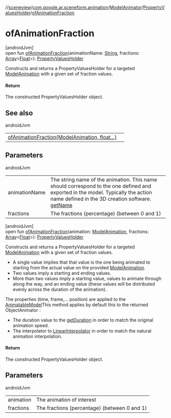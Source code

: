 //[sceneview](../../../../index.md)/[com.google.ar.sceneform.animation](../../index.md)/[ModelAnimator](../index.md)/[PropertyValuesHolder](index.md)/[ofAnimationFraction](of-animation-fraction.md)

# ofAnimationFraction

[androidJvm]\
open fun [ofAnimationFraction](of-animation-fraction.md)(animationName: [String](https://developer.android.com/reference/kotlin/java/lang/String.html), fractions: [Array](https://kotlinlang.org/api/latest/jvm/stdlib/kotlin/-array/index.html)&lt;[Float](https://kotlinlang.org/api/latest/jvm/stdlib/kotlin/-float/index.html)&gt;): [PropertyValuesHolder](https://developer.android.com/reference/kotlin/android/animation/PropertyValuesHolder.html)

Constructs and returns a PropertyValuesHolder for a targeted [ModelAnimation](../../-model-animation/index.md) with a given set of fraction values.

#### Return

The constructed PropertyValuesHolder object.

## See also

androidJvm

| | |
|---|---|
| [ofAnimationFraction(ModelAnimation, float...)](of-animation-fraction.md) |  |

## Parameters

androidJvm

| | |
|---|---|
| animationName | The string name of the animation. This name should correspond to the one defined and exported in the model. Typically the action name defined in the 3D creation software. [getName](../../../../../sceneview/com.google.ar.sceneform.animation/-model-animation/get-name.md) |
| fractions | The fractions (percentage) (between 0 and 1) |

[androidJvm]\
open fun [ofAnimationFraction](of-animation-fraction.md)(animation: [ModelAnimation](../../-model-animation/index.md), fractions: [Array](https://kotlinlang.org/api/latest/jvm/stdlib/kotlin/-array/index.html)&lt;[Float](https://kotlinlang.org/api/latest/jvm/stdlib/kotlin/-float/index.html)&gt;): [PropertyValuesHolder](https://developer.android.com/reference/kotlin/android/animation/PropertyValuesHolder.html)

Constructs and returns a PropertyValuesHolder for a targeted [ModelAnimation](../../-model-animation/index.md) with a given set of fraction values. 

- A single value implies that that value is the one being animated to starting from the actual value on the provided [ModelAnimation](../../-model-animation/index.md).
- Two values imply a starting and ending values.
- More than two values imply a starting value, values to animate through along the way, and an ending value (these values will be distributed evenly across the duration of the animation).

 The properties (time, frame,... position) are applied to the [AnimatableModel](../../-animatable-model/index.md)This method applies by default this to the returned ObjectAnimator : 

- The duration value to the [getDuration](../../../../../sceneview/com.google.ar.sceneform.animation/-model-animation/get-duration.md) in order to match the original animation speed.
- The interpolator to [LinearInterpolator](https://developer.android.com/reference/kotlin/android/view/animation/LinearInterpolator.html) in order to match the natural animation interpolation.

#### Return

The constructed PropertyValuesHolder object.

## Parameters

androidJvm

| | |
|---|---|
| animation | The animation of interest |
| fractions | The fractions (percentage) (between 0 and 1) |
